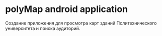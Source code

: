 polyMap android application
=============================

Создание приложения для просмотра карт зданий Политехнического университета и поиска аудиторий.
